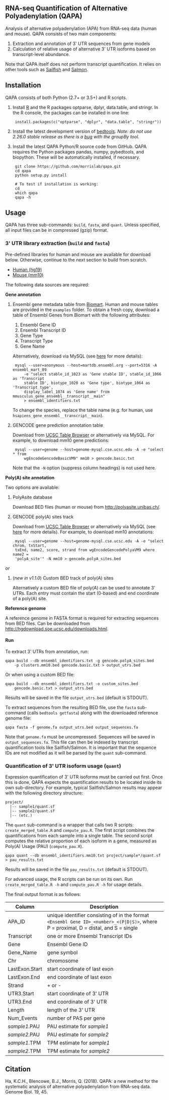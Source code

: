 ## RNA-seq Quantification of Alternative Polyadenylation (QAPA)

Analysis of alternative polyadenylation (APA) from RNA-seq
data (human and mouse). QAPA consists of two main components:

  1. Extraction and annotation of 3' UTR sequences from gene models
  1. Calculation of relative usage of alternative 3' UTR isoforms based on
     transcript-level abundance.

Note that QAPA itself does not perform transcript quantification. It relies on
other tools such as [Sailfish](https://github.com/kingsfordgroup/sailfish) and
[Salmon](https://github.com/COMBINE-lab/salmon).

## Installation

QAPA consists of both Python (2.7+ or 3.5+) and R scripts.

1. Install [R](https://www.r-project.org/) and the R packages optparse, dplyr,
   data.table, and stringr. In the R console, the packages can be installed in
   one line:

        install.packages(c("optparse", "dplyr", "data.table", "stringr"))

2. Install the latest development version of
   [bedtools](https://github.com/arq5x/bedtools2). *Note: do not use 2.26.0
   stable release as there is a
   [bug](https://github.com/arq5x/bedtools2/issues/435) with the groupBy tool*.

3. Install the latest QAPA Python/R source code from GitHub. QAPA requires the
   Python packages pandas, numpy, pybedtools, and biopython. These will be
   automatically installed, if necessary.

        git clone https://github.com/morrislab/qapa.git
        cd qapa
        python setup.py install

        # To test if installation is working:
        cd
        which qapa
        qapa -h

## Usage

QAPA has three sub-commands: `build`, `fasta`, and `quant`. Unless specified,
all input files can be in compressed (gzip) format.

### 3' UTR library extraction (`build` and `fasta`)

Pre-defined libraries for human and mouse are available for download below. Otherwise, continue to the next section to build from scratch.

  - [Human (hg19)](https://zenodo.org/record/1222196/files/qapa_3utrs.gencode.hg19.tar.gz)
  - [Mouse (mm10)](https://zenodo.org/record/1222196/files/qapa_3utrs.gencode.mm10.tar.gz)

The following data sources are required:

**Gene annotation**

1. Ensembl gene metadata table from [Biomart](http://www.ensembl.org/biomart).
   Human and mouse tables are provided in the `examples` folder.  To obtain a fresh
   copy, download a table of Ensembl Genes from Biomart with the following
   attributes:

   1. Ensembl Gene ID
   1. Ensembl Transcript ID
   1. Gene Type
   1. Transcript Type
   1. Gene Name

   Alternatively, download via MySQL (see
   [here](http://www.ensembl.org/info/data/mysql.html) for more details):

        mysql --user=anonymous --host=martdb.ensembl.org --port=5316 -A ensembl_mart_89
            -e "select stable_id_1023 as 'Gene stable ID', stable_id_1066 as 'Transcript
            stable ID', biotype_1020 as 'Gene type', biotype_1064 as 'Transcript type',
            display_label_1074 as 'Gene name' from mmusculus_gene_ensembl__transcript__main"
            > ensembl_identifiers.txt

   To change the species, replace the table name (e.g. for human, use
   `hsapiens_gene_ensembl__transcript__main`).

2. GENCODE gene prediction annotation table

   Download from [UCSC Table Browser](https://genome.ucsc.edu/cgi-bin/hgTables)
   or alternatively via MySQL. For example, to download mm10 gene predictions:

        mysql --user=genome --host=genome-mysql.cse.ucsc.edu -A -e "select * from
            wgEncodeGencodeBasicVM9" mm10 > gencode.basic.txt

   Note that the `-N` option (suppress column headings) is not used here.

**Poly(A) site annotation**

Two options are available:

1. PolyAsite database

   Download BED files (human or mouse) from http://polyasite.unibas.ch/.

2. GENCODE poly(A) sites track

   Download from [UCSC Table Browser](https://genome.ucsc.edu/cgi-bin/hgTables)
   or alternatively via MySQL (see
   [here](https://genome.ucsc.edu/goldenpath/help/mysql.html) for more details).
   For example, to download mm10 annotations:

        mysql --user=genome --host=genome-mysql.cse.ucsc.edu -A -e "select chrom, txStart,
        txEnd, name2, score, strand from wgEncodeGencodePolyaVM9 where name2 =
        'polyA_site'" -N mm10 > gencode.polyA_sites.bed

*or*

1. (*new in v1.1.0*) Custom BED track of poly(A) sites

    Alternatively a custom BED file of poly(A) can be used to annotate 3' UTRs.
    Each entry must contain the start (0-based) and end coordinate of a poly(A)
    site.

**Reference genome**

A reference genome in FASTA format is required for extracting sequences from
   BED files. Can be downloaded from
   http://hgdownload.soe.ucsc.edu/downloads.html.

#### Run

To extract 3' UTRs from annotation, run:

    qapa build --db ensembl_identifiers.txt -g gencode.polyA_sites.bed
        -p clusters.mm10.bed gencode.basic.txt > output_utrs.bed

Or when using a custom BED file:

    qapa build --db ensembl_identifiers.txt -o custom_sites.bed
        gencode.basic.txt > output_utrs.bed

Results will be saved in the file `output_utrs.bed` (default is STDOUT).

To extract sequences from the resulting BED file, use the `fasta` sub-command
(calls `bedtools getfasta`) along with the downloaded reference genome file:

    qapa fasta -f genome.fa output_utrs.bed output_sequences.fa

Note that `genome.fa` must be uncompressed. Sequences will be saved in
`output_sequences.fa`. This file can then be indexed by transcript
quantification tools like Sailfish/Salmon. It is important that the sequence IDs
are not modified as it will be parsed by the `quant` sub-command.

### Quantification of 3' UTR isoform usage (`quant`)

Expression quantification of 3' UTR isoforms must be carried out first. Once
this is done, QAPA expects the quantification results to be located inside its
own sub-directory. For example, typical Sailfish/Salmon results may appear with
the following directory structure:

    project/
      |-- sample1/quant.sf
      |-- sample2/quant.sf
      |-- (etc.)

The `quant` sub-command is a wrapper that calls two R scripts:
`create_merged_table.R` and `compute_pau.R`. The first script combines the
quantifications from each sample into a single table. The second script computes
the relative proportion of each isoform in a gene, measured as Poly(A) Usage
(PAU) (`compute_pau.R`).

    qapa quant --db ensembl_identifiers.mm10.txt project/sample*/quant.sf > pau_results.txt

Results will be saved in the file `pau_results.txt` (default is STDOUT).

For advanced usage, the R scripts can be run on its own. Run
`create_merged_table.R -h` and `compute_pau.R -h` for usage details.

The final output format is as follows:

Column | Description
------ | -----------
APA_ID | unique identifier consisting of in the format `<Ensembl Gene ID>_<number>_<(P\|D\|S)>`, where P = proximal, D = distal, and S = single
Transcript | one or more Ensembl Transcript IDs
Gene | Ensembl Gene ID
Gene_Name | gene symbol
Chr | chromosome
LastExon.Start | start coordinate of last exon
LastExon.End | end coordinate of last exon
Strand | + or -
UTR3.Start | start coordinate of 3' UTR
UTR3.End | end coordinate of 3' UTR
Length | length of the 3' UTR
Num_Events | number of PAS per gene
*sample1*.PAU | PAU estimate for *sample1*
*sample2*.PAU | PAU estimate for *sample2*
*sample1*.TPM | TPM estimate for *sample1*
*sample2*.TPM | TPM estimate for *sample2*

## Citation

Ha, K.C.H., Blencowe, B.J., Morris, Q. (2018). QAPA: a new method for the
systematic analysis of alternative polyadenylation from RNA-seq data. Genome
Biol. 19, 45.
